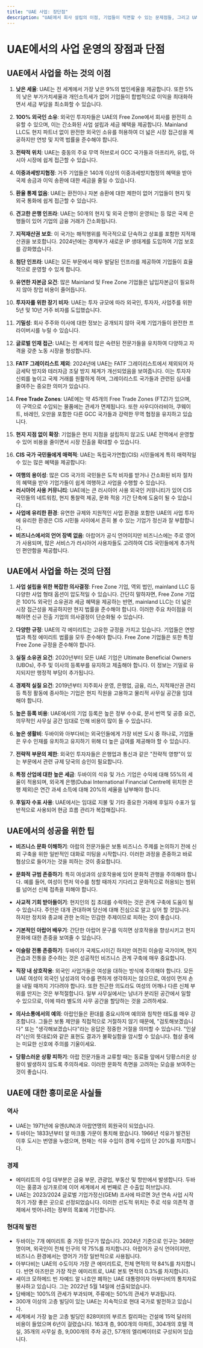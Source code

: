 ```yaml
---
title: "UAE 사업: 장단점"
description: "UAE에서 회사 설립의 이점, 기업들이 직면할 수 있는 문제점들, 그리고 UAE 사업체의 최적 활용 방안에 대한 개요"
---
```


# UAE에서의 사업 운영의 장점과 단점

## UAE에서 사업을 하는 것의 이점

1. **낮은 세율**: UAE는 전 세계에서 가장 낮은 9%의 법인세율을 제공합니다. 또한 5%의 낮은 부가가치세율과 개인소득세가 없어 기업들이 합법적으로 이익을 최대화하면서 세금 부담을 최소화할 수 있습니다.

2. **100% 외국인 소유**: 외국인 투자자들은 UAE의 Free Zone에서 회사를 완전히 소유할 수 있으며, 이는 간소화된 사업 설립과 세금 혜택을 제공합니다. Mainland LLC도 현지 파트너 없이 완전한 외국인 소유를 허용하여 더 넓은 시장 접근성을 제공하지만 연방 및 지역 법률을 준수해야 합니다.

3. **전략적 위치**: UAE는 중동의 주요 무역 허브로서 GCC 국가들과 아프리카, 유럽, 아시아 시장에 쉽게 접근할 수 있습니다.

4. **이중과세방지협정**: 거주 기업들은 140개 이상의 이중과세방지협정의 혜택을 받아 국제 송금과 이익 송환에 대한 세금을 줄일 수 있습니다.

5. **환율 통제 없음**: UAE는 환전이나 자본 송환에 대한 제한이 없어 기업들이 현지 및 외국 통화에 쉽게 접근할 수 있습니다.

6. **견고한 은행 인프라**: UAE는 50개의 현지 및 외국 은행이 운영되는 등 많은 국제 은행들이 있어 기업의 금융 거래가 간소화됩니다.

7. **지적재산권 보호**: 이 국가는 해적행위를 적극적으로 단속하고 상표를 포함한 지적재산권을 보호합니다. 2024년에는 경제부가 새로운 IP 생태계를 도입하여 기업 보호를 강화했습니다.

8. **첨단 인프라**: UAE는 모든 부문에서 매우 발달된 인프라를 제공하여 기업들이 효율적으로 운영할 수 있게 합니다.

9. **유연한 자본금 요건**: 많은 Mainland 및 Free Zone 기업들은 납입자본금이 필요하지 않아 창업 비용이 줄어듭니다.

10. **투자자를 위한 장기 비자**: UAE는 투자 규모에 따라 외국인, 투자자, 사업주를 위한 5년 및 10년 거주 비자를 도입했습니다.

11. **기밀성**: 회사 주주와 이사에 대한 정보는 공개되지 않아 국제 기업가들이 완전한 프라이버시를 누릴 수 있습니다.

12. **글로벌 인재 접근**: UAE는 전 세계의 많은 숙련된 전문가들을 유치하여 다양하고 자격을 갖춘 노동 시장을 형성합니다.

13. **FATF 그레이리스트 제외**: 2024년에 UAE는 FATF 그레이리스트에서 제외되어 자금세탁 방지와 테러자금 조달 방지 체계가 개선되었음을 보여줍니다. 이는 투자자 신뢰를 높이고 국제 거래를 원활하게 하며, 그레이리스트 국가들과 관련된 심사를 줄여주는 중요한 의미가 있습니다.

14. **Free Trade Zones**: UAE에는 약 45개의 Free Trade Zones (FTZ)가 있으며, 이 구역으로 수입되는 물품에는 관세가 면제됩니다. 또한 사우디아라비아, 쿠웨이트, 바레인, 오만을 포함한 다른 GCC 국가들과 강력한 무역 협정을 유지하고 있습니다.

15. **현지 지점 없이 확장**: 기업들은 현지 지점을 설립하지 않고도 UAE 전역에서 운영할 수 있어 비용을 줄이면서 시장 진출을 확대할 수 있습니다.

16. **CIS 국가 국민들에게 매력적**: UAE는 독립국가연합(CIS) 시민들에게 특히 매력적일 수 있는 많은 혜택을 제공합니다:

- **여행의 용이성**: 많은 CIS 국가의 국민들은 도착 비자를 받거나 간소화된 비자 절차의 혜택을 받아 기업가들이 쉽게 여행하고 사업을 수행할 수 있습니다.
- **러시아어 사용 커뮤니티**: UAE에는 큰 러시아어 사용 외국인 커뮤니티가 있어 CIS 국민들의 네트워킹, 현지 통찰력 제공, 문화 적응 기간 단축에 도움이 될 수 있습니다.
- **사업에 유리한 환경**: 유연한 규제와 지원적인 사업 환경을 포함한 UAE의 사업 투자에 유리한 환경은 CIS 시민들 사이에서 흔히 볼 수 있는 기업가 정신과 잘 부합합니다.
- **비즈니스에서의 언어 장벽 없음**: 아랍어가 공식 언어이지만 비즈니스에는 주로 영어가 사용되며, 많은 서비스가 러시아어 사용자들도 고려하여 CIS 국민들에게 추가적인 편안함을 제공합니다.

## UAE에서 사업을 하는 것의 단점

1. **사업 설립을 위한 복잡한 의사결정**: Free Zone 기업, 역외 법인, mainland LLC 등 다양한 사업 형태 옵션이 압도적일 수 있습니다. 간단히 말하자면, Free Zone 기업은 100% 외국인 소유권과 세금 혜택을 제공하는 반면, mainland LLC는 더 넓은 시장 접근성을 제공하지만 현지 법률을 준수해야 합니다. 이러한 주요 차이점을 이해하면 신규 진출 기업의 의사결정이 단순화될 수 있습니다.

2. **다양한 규정**: UAE의 각 에미리트는 고유한 규정을 가지고 있습니다. 기업들은 연방법과 특정 에미리트 법률을 모두 준수해야 합니다. Free Zone 기업들은 또한 특정 Free Zone 규정을 준수해야 합니다.

3. **실질 소유권 요건**: 2020년부터 모든 UAE 기업은 Ultimate Beneficial Owners (UBOs), 주주 및 이사의 등록부를 유지하고 제출해야 합니다. 이 정보는 기밀로 유지되지만 행정적 부담이 추가됩니다.

4. **경제적 실질 요건**: 2019년부터 지주회사 운영, 은행업, 금융, 리스, 지적재산권 관리 등 특정 활동에 종사하는 기업은 현지 직원을 고용하고 물리적 사무실 공간을 임대해야 합니다.

5. **높은 등록 비용**: UAE에서의 기업 등록은 높은 정부 수수료, 문서 번역 및 공증 요건, 의무적인 사무실 공간 임대로 인해 비용이 많이 들 수 있습니다.

6. **높은 생활비**: 두바이와 아부다비는 외국인들에게 가장 비싼 도시 중 하나로, 기업들은 우수 인재를 유치하고 유지하기 위해 더 높은 급여를 제공해야 할 수 있습니다.

7. **전략적 부문의 제한**: 외국인 투자자들은 은행업과 통신과 같은 "전략적 영향"이 있는 부문에서 관련 규제 당국의 승인이 필요합니다.

8. **특정 산업에 대한 높은 세금**: 두바이의 석유 및 가스 기업은 수익에 대해 55%의 세율이 적용되며, 외국계 은행(Dubai International Financial Centre에 위치한 은행 제외)은 연간 과세 소득에 대해 20%의 세율을 납부해야 합니다.

9. **후일자 수표 사용**: UAE에서는 임대료 지불 및 기타 중요한 거래에 후일자 수표가 일반적으로 사용되어 현금 흐름 관리가 복잡해집니다.

## UAE에서의 성공을 위한 팁

- **비즈니스 문화 이해하기**: 아랍의 전문가들은 보통 비즈니스 주제를 논의하기 전에 신뢰 구축을 위한 일반적인 대화로 미팅을 시작합니다. 이러한 과정을 존중하고 바로 협상으로 들어가는 것을 피하는 것이 중요합니다.

- **문화적 규범 존중하기**: 특히 여성과의 상호작용에 있어 문화적 관행을 주의해야 합니다. 예를 들어, 여성이 먼저 악수를 청할 때까지 기다리고 문화적으로 허용되는 범위를 넘어선 신체 접촉을 피해야 합니다.

- **사교적 기회 받아들이기**: 현지인의 집 초대를 수락하는 것은 관계 구축에 도움이 될 수 있습니다. 주인은 대개 관대하며 당신에 대해 진심으로 알고 싶어 할 것입니다. 하지만 정치와 종교에 관한 논의는 민감한 주제이므로 피하는 것이 좋습니다.

- **기본적인 아랍어 배우기**: 간단한 아랍어 문구를 익히면 상호작용을 향상시키고 현지 문화에 대한 존중을 보여줄 수 있습니다.

- **이슬람 전통 존중하기**: 두바이가 국제도시이긴 하지만 여전히 이슬람 국가이며, 현지 관습과 전통을 준수하는 것은 성공적인 비즈니스 관계 구축에 매우 중요합니다.

- **직장 내 상호작용**: 외국인 사업가들은 여성을 대하는 방식에 주의해야 합니다. 모든 UAE 여성이 외국인 남성과의 악수를 편하게 생각하지는 않으므로, 여성이 먼저 손을 내밀 때까지 기다려야 합니다. 또한 친근한 의도라도 여성의 어깨나 다른 신체 부위를 만지는 것은 부적절합니다. 일부 사무실에서는 남녀가 분리된 공간에서 일할 수 있으므로, 이에 따라 별도의 사무 공간을 할당하는 것을 고려하세요.

- **의사소통에서의 예의**: 아랍인들은 환대를 중요시하며 예의와 침착한 태도를 매우 강조합니다. 그들은 보통 제안을 직접적으로 거절하지 않기 때문에, "검토해보겠습니다" 또는 "생각해보겠습니다"라는 응답은 정중한 거절을 의미할 수 있습니다. "인샬라"(신의 뜻대로)와 같은 표현도 결과가 불확실함을 암시할 수 있습니다. 협상 중에는 미묘한 신호에 주의를 기울이세요.

- **당황스러운 상황 피하기**: 아랍 전문가들과 교류할 때는 동료들 앞에서 당황스러운 상황이 발생하지 않도록 주의하세요. 이러한 문화적 측면을 고려하는 모습을 보여주는 것이 좋습니다.

## UAE에 대한 흥미로운 사실들

### 역사

- UAE는 1971년에 유엔(UN)과 아랍연맹의 회원국이 되었습니다.
- 두바이는 1833년부터 알 마크툼 가문이 통치해 왔습니다. 1966년 석유가 발견된 이후 도시는 번영을 누렸으며, 현재는 석유 수입이 경제 수입의 단 20%를 차지합니다.

### 경제

- 에미리트의 수입 대부분은 금융 부문, 관광업, 부동산 및 항만에서 발생합니다. 두바이는 홍콩과 싱가포르에 이어 세계에서 세 번째로 큰 수출입 허브입니다.
- UAE는 2023/2024 글로벌 기업가정신(GEM) 조사에 따르면 3년 연속 사업 시작하기 가장 좋은 곳으로 선정되었습니다. 이러한 선도적 위치는 주로 석유 의존적 경제에서 벗어나려는 정부의 목표에 기인합니다.

### 현대적 발전

- 두바이는 7개 에미리트 중 가장 인구가 많습니다. 2024년 기준으로 인구는 368만 명이며, 외국인이 전체 인구의 약 75%를 차지합니다. 아랍어가 공식 언어이지만, 비즈니스 환경에서는 영어가 가장 일반적으로 사용됩니다.
- 아부다비는 UAE의 수도이자 가장 큰 에미리트로, 전체 면적의 약 84%를 차지합니다. 반면 아즈만은 가장 작은 에미리트로, UAE 본토 면적의 0.3%를 차지합니다.
- 셰이크 모하메드 빈 자예드 알 나흐얀 폐하는 UAE 대통령이자 아부다비의 통치자로 봉사하고 있습니다. 그는 2022년 5월 14일에 선출되었습니다.
- 담배에는 100%의 관세가 부과되며, 주류에는 50%의 관세가 부과됩니다.
- 300개 이상의 고층 빌딩이 있는 UAE는 지속적으로 현대 국가로 발전하고 있습니다.
- 세계에서 가장 높은 고층 빌딩인 828미터의 부르즈 칼리파는 건설에 15억 달러의 비용이 들었으며 6년이 걸렸습니다. 163개 층, 900개의 아파트, 304개의 호텔 객실, 35개의 사무실 층, 9,000개의 주차 공간, 57개의 엘리베이터로 구성되어 있습니다.
